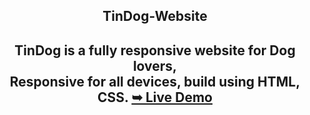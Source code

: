 <div align="center">
 <h2 align="center">TinDog-Website<h2>
TinDog is a fully responsive website for Dog lovers, <br />Responsive for all devices, build using HTML, CSS. 
<a href="https://c0dewithlokesh.github.io/TinDog/"><strong>➥ Live Demo</strong></a>
</div>
